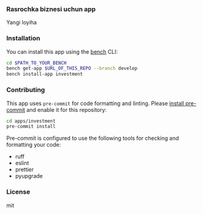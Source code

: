 ### Rasrochka biznesi uchun app

Yangi loyiha

### Installation

You can install this app using the [bench](https://github.com/frappe/bench) CLI:

```bash
cd $PATH_TO_YOUR_BENCH
bench get-app $URL_OF_THIS_REPO --branch develop
bench install-app investment
```

### Contributing

This app uses `pre-commit` for code formatting and linting. Please [install pre-commit](https://pre-commit.com/#installation) and enable it for this repository:

```bash
cd apps/investment
pre-commit install
```

Pre-commit is configured to use the following tools for checking and formatting your code:

- ruff
- eslint
- prettier
- pyupgrade

### License

mit
